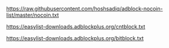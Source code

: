 https://raw.githubusercontent.com/hoshsadiq/adblock-nocoin-list/master/nocoin.txt

https://easylist-downloads.adblockplus.org/cntblock.txt

https://easylist-downloads.adblockplus.org/bitblock.txt

